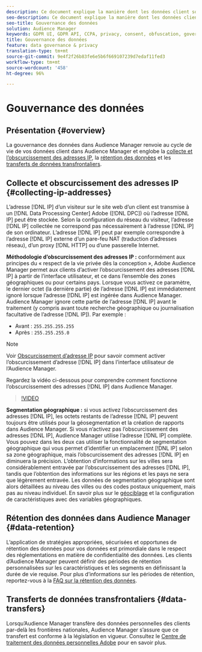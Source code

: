 ```yaml
---
description: Ce document explique la manière dont les données client sont gérées dans Audience Manager.
seo-description: Ce document explique la manière dont les données client sont gérées dans Audience Manager.
seo-title: Gouvernance des données
solution: Audience Manager
keywords: GDPR UI, GDPR API, CCPA, privacy, consent, obfuscation, governance
title: Gouvernance des données
feature: data governance & privacy
translation-type: tm+mt
source-git-commit: 9e4f2f26b83fe6e5b6f669107239d7edaf11fed3
workflow-type: tm+mt
source-wordcount: '458'
ht-degree: 96%

---
```



# Gouvernance des données

## Présentation {#overview}

La gouvernance des données dans Audience Manager renvoie au cycle de vie de vos données client dans Audience Manager et englobe la [collecte et l’obscurcissement des adresses IP](data-governance.md#collecting-ip-addresses), la [rétention des données](data-governance.md#data-retention) et les [transferts de données transfrontaliers](data-governance.md#data-transfers).

## Collecte et obscurcissement des adresses IP {#collecting-ip-addresses}

L’adresse [!DNL IP] d’un visiteur sur le site web d’un client est transmise à un [!DNL Data Processing Center] Adobe ([!DNL DPC]) où l’adresse [!DNL IP] peut être stockée. Selon la configuration du réseau du visiteur, l’adresse [!DNL IP] collectée ne correspond pas nécessairement à l’adresse [!DNL IP] de son ordinateur. L’adresse [!DNL IP] peut par exemple correspondre à l’adresse [!DNL IP] externe d’un pare-feu NAT (traduction d’adresses réseau), d’un proxy [!DNL HTTP] ou d’une passerelle Internet.

**Méthodologie d’obscurcissement des adresses IP :** conformément aux principes du « respect de la vie privée dès la conception », Adobe Audience Manager permet aux clients d’activer l’obscurcissement des adresses [!DNL IP] à partir de l’interface utilisateur, et ce dans l’ensemble des zones géographiques ou pour certains pays. Lorsque vous activez ce paramètre, le dernier octet (la dernière partie) de l’adresse [!DNL IP] est immédiatement ignoré lorsque l’adresse [!DNL IP] est ingérée dans Audience Manager. Audience Manager ignore cette partie de l’adresse [!DNL IP] avant le traitement (y compris avant toute recherche géographique ou journalisation facultative de l’adresse [!DNL IP]). Par exemple :

* Avant : `255.255.255.255`
* Après : `255.255.255.0`

>[!NOTE]
>
>Voir [Obscurcissement d’adresse IP](../../features/administration/ip-obfuscation.md) pour savoir comment activer l’obscurcissement d’adresse [!DNL IP] dans l’interface utilisateur de l’Audience Manager.

Regardez la vidéo ci-dessous pour comprendre comment fonctionne l’obscurcissement des adresses [!DNL IP] dans Audience Manager.

>[!VIDEO](https://video.tv.adobe.com/v/27218/)

**Segmentation géographique :** si vous activez l’obscurcissement des adresses [!DNL IP], les octets restants de l’adresse [!DNL IP] peuvent toujours être utilisés pour la géosegmentation et la création de rapports dans Audience Manager. Si vous n’activez pas l’obscurcissement des adresses [!DNL IP], Audience Manager utilise l’adresse [!DNL IP] complète. Vous pouvez dans les deux cas utiliser la fonctionnalité de segmentation géographique qui vous permet d’identifier un emplacement [!DNL IP] selon sa zone géographique, mais l’obscurcissement des adresses [!DNL IP] en diminuera la précision. L’obtention d’informations sur les villes sera considérablement entravée par l’obscurcissement des adresses [!DNL IP], tandis que l’obtention des informations sur les régions et les pays ne sera que légèrement entravée. Les données de segmentation géographique sont alors détaillées au niveau des villes ou des codes postaux uniquement, mais pas au niveau individuel. En savoir plus sur le [géociblage](../../features/traits/trait-geotarget-keys.md) et la configuration de caractéristiques avec des variables géographiques.

## Rétention des données dans Audience Manager {#data-retention}

L’application de stratégies appropriées, sécurisées et opportunes de rétention des données pour vos données est primordiale dans le respect des réglementations en matière de confidentialité des données. Les clients d’Audience Manager peuvent définir des périodes de rétention personnalisées sur les caractéristiques et les segments en définissant la durée de vie requise. Pour plus d’informations sur les périodes de rétention, reportez-vous à la [FAQ sur la rétention des données](../../faq/faq-privacy.md).

## Transferts de données transfrontaliers {#data-transfers}

Lorsqu’Audience Manager transfère des données personnelles des clients par-delà les frontières nationales, Audience Manager s’assure que ce transfert est conforme à la législation en vigueur. Consultez le [Centre de traitement des données personnelles Adobe](https://www.adobe.com/fr/privacy/eudatatransfers.html) pour en savoir plus.